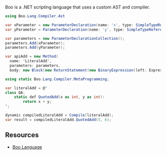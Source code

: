 Boo is a .NET scripting language that uses a custom AST and compiler.

```csharp
using Boo.Lang.Compiler.Ast

var xParameter = new ParameterDeclaration(name: 'x', type: SimpleTypeReference(name: 'int'))
var yParameter = ParameterDeclaration(name: 'y', type: SimpleTypeReference(name: 'int'));;

var parameters = new ParameterDeclarationCollection();
parameters.Add(xParameter);
parameters.Add(yParameter);

var apiAdd = new Method(
  name: 'LiteralAdd',
  parameters: parameters,
  body: new Block(new ReturnStatement(new BinaryExpression(left: Expression.Lift(xParameter), operator: BinaryOperatorType.Addition)));
```

```csharp
using static Boo.Lang.Compiler.MetaProgramming;

var literalAdd = @"
class QA:
    static def QuotedAdd(x as int, y as int):
        return x + y;
";

dynamic compiledLiteralAdd = Compile(literalAdd);
var result = compiledLiteralAdd.QuotedAdd(5, 6);
```

## Resources

- [Boo Language](https://boo-language.github.io/)